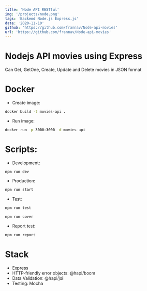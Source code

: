 ```yaml
---
title: 'Node API RESTful'
img: '/projects/node.png'
tags: 'Backend Node.js Express.js'
date: '2020-11-10'
github: 'https://github.com/frannav/Node-api-movies'
url: 'https://github.com/frannav/Node-api-movies'
---
```


# Nodejs API movies using Express

Can Get, GetOne, Create, Update and Delete movies in JSON format

# Docker

- Create image:
```sh
docker build -t movies-api . 
```

- Run image:
```sh
docker run -p 3000:3000 -d movies-api
```

# Scripts:

- Development:
```sh
npm run dev
```

- Production:
```sh
npm run start
```

- Test:
```sh
npm run test
```

```sh
npm run cover
```

- Report test:
```sh
npm run report
```

# Stack

- Express
- HTTP-friendly error objects: @hapi/boom 
- Data Validation: @hapi/joi 
- Testing: Mocha